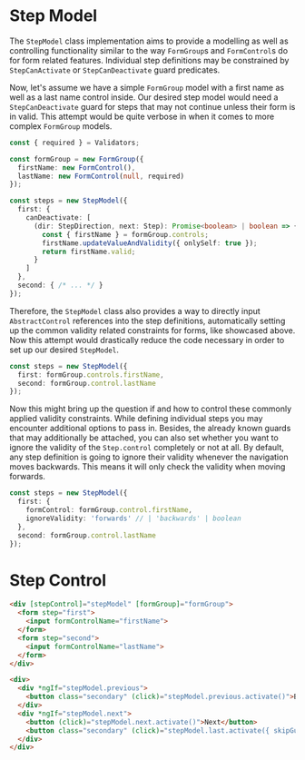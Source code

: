 # Step Model

The `StepModel` class implementation aims to provide a modelling as well as controlling functionality similar to the way `FormGroup`s and `FormControl`s do for form related features. Individual step definitions may be constrained by `StepCanActivate` or `StepCanDeactivate` guard predicates.

Now, let's assume we have a simple `FormGroup` model with a first name as well as a last name control inside. Our desired step model would need a `StepCanDeactivate` guard for steps that may not continue unless their form is in valid. This attempt would be quite verbose in when it comes to more complex `FormGroup` models.

```typescript
const { required } = Validators;

const formGroup = new FormGroup({
  firstName: new FormControl(),
  lastName: new FormControl(null, required)
});

const steps = new StepModel({
  first: {
    canDeactivate: [
      (dir: StepDirection, next: Step): Promise<boolean> | boolean => {
        const { firstName } = formGroup.controls;
        firstName.updateValueAndValidity({ onlySelf: true });
        return firstName.valid;
      }
    ]
  },
  second: { /* ... */ }
});
```

Therefore, the `StepModel` class also provides a way to directly input `AbstractControl` references into the step definitions, automatically setting up the common validity related constraints for forms, like showcased above. Now this attempt would drastically reduce the code necessary in order to set up our desired `StepModel`.

```typescript
const steps = new StepModel({
  first: formGroup.controls.firstName,
  second: formGroup.control.lastName
});
```

Now this might bring up the question if and how to control these commonly applied validity constraints. While defining individual steps you may encounter additional options to pass in. Besides, the already known guards that may additionally be attached, you can also set whether you want to ignore the validity of the `Step.control` completely or not at all. By default, any step definition is going to ignore their validity whenever the navigation moves backwards. This means it will only check the validity when moving forwards.

```typescript
const steps = new StepModel({
  first: {
    formControl: formGroup.control.firstName,
    ignoreValidity: 'forwards' // | 'backwards' | boolean
  },
  second: formGroup.control.lastName
});
```

# Step Control

```html
<div [stepControl]="stepModel" [formGroup]="formGroup">
  <form step="first">
    <input formControlName="firstName">
  </form>
  <form step="second">
    <input formControlName="lastName">
  </form>
</div>

<div>
  <div *ngIf="stepModel.previous">
    <button class="secondary" (click)="stepModel.previous.activate()">Back</button>
  </div>
  <div *ngIf="stepModel.next">
    <button (click)="stepModel.next.activate()">Next</button>
    <button class="secondary" (click)="stepModel.last.activate({ skipGuards: true })">Skip</button>
  </div>
</div>
```

